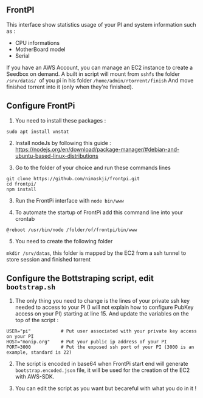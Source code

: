 ## FrontPI

This interface show statistics usage of your PI and system information such as :
- CPU informations
- MotherBoard model
- Serial

If you have an AWS Account, you can manage an EC2 instance to create a Seedbox on demand.
A built in script will mount from `sshfs` the folder `/srv/datas/ `of you pi in his folder `/home/admin/rtorrent/finish`
And move finished torrent into it (only when they're finished).

## Configure FrontPi

1. You need to install these packages :

`sudo apt install vnstat`

2. Install nodeJs by following this guide : https://nodejs.org/en/download/package-manager/#debian-and-ubuntu-based-linux-distributions

2. Go to the folder of your choice and run these commands lines

```
git clone https://github.com/nimaskji/frontpi.git
cd frontpi/
npm install
```

3. Run the FrontPi interface with `node bin/www` 

4. To automate the startup of FrontPi add this command line into your crontab

`@reboot /usr/bin/node /folder/of/frontpi/bin/www`

5. You need to create the following folder 

`mkdir /srv/datas`, this folder is mapped by the EC2 from a ssh tunnel to store session and finished torrent

## Configure the Bottstraping script, edit `bootstrap.sh`

1. The only thing you need to change is the lines of your private ssh key needed to access to your PI (I will not explain how to configure PubKey access on your PI) starting at line 15. And update the variables on the top of the script : 
```
USER="pi"			# Put user associated with your private key access on your PI
HOST="monip.org"	# Put your public ip address of your PI 
PORT=3000			# Put the exposed ssh port of your PI (3000 is an example, standard is 22)
```

2. The script is encoded in base64 when FrontPi start end will generate `bootstrap.encoded.json` file, it will be used for the creation of the EC2 with AWS-SDK.

3. You can edit the script as you want but becareful with what you do in it !
